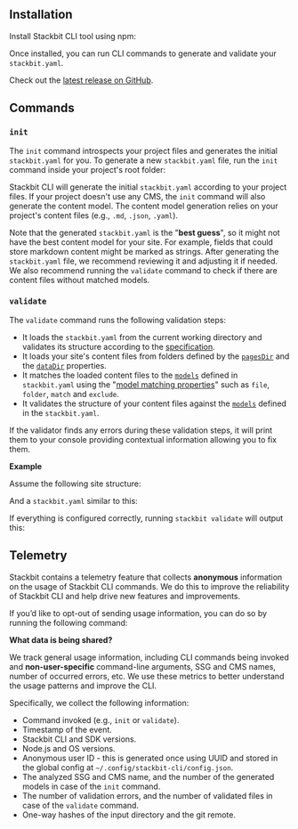 ## [](https://www.stackbit.com/docs/reference/stackbit-cli/#installation)Installation

Install Stackbit CLI tool using npm:

Once installed, you can run CLI commands to generate and validate your `stackbit.yaml`.

Check out the [latest release on GitHub](https://github.com/stackbit/stackbit-sdk/releases).

## [](https://www.stackbit.com/docs/reference/stackbit-cli/#commands)Commands

### [](https://www.stackbit.com/docs/reference/stackbit-cli/#init)`init`

The `init` command introspects your project files and generates the initial `stackbit.yaml` for you. To generate a new `stackbit.yaml` file, run the `init` command inside your project's root folder:

Stackbit CLI will generate the initial `stackbit.yaml` according to your project files. If your project doesn't use any CMS, the `init` command will also generate the content model. The content model generation relies on your project's content files (e.g., `.md`, `.json`, `.yaml`).

Note that the generated `stackbit.yaml` is the "**best guess**", so it might not have the best content model for your site. For example, fields that could store markdown content might be marked as strings. After generating the `stackbit.yaml` file, we recommend reviewing it and adjusting it if needed. We also recommend running the `validate` command to check if there are content files without matched models.

### [](https://www.stackbit.com/docs/reference/stackbit-cli/#validate)`validate`

The `validate` command runs the following validation steps:

-   It loads the `stackbit.yaml` from the current working directory and validates its structure according to the [specification](https://www.stackbit.com/docs/reference/stackbit-yaml).
-   It loads your site's content files from folders defined by the [`pagesDir`](https://www.stackbit.com/docs/reference/stackbit-yaml/properties/#pagesdir) and the [`dataDir`](https://www.stackbit.com/docs/reference/stackbit-yaml/properties/#datadir) properties.
-   It matches the loaded content files to the [`models`](https://www.stackbit.com/docs/reference/stackbit-yaml/properties/#models) defined in `stackbit.yaml` using the "[model matching properties](https://www.stackbit.com/docs/reference/stackbit-yaml/page-models/#page_model_matching_properties)" such as `file`, `folder`, `match` and `exclude`.
-   It validates the structure of your content files against the [`models`](https://www.stackbit.com/docs/reference/stackbit-yaml/properties/#models) defined in the `stackbit.yaml`.

If the validator finds any errors during these validation steps, it will print them to your console providing contextual information allowing you to fix them.

**Example**

Assume the following site structure:

And a `stackbit.yaml` similar to this:

If everything is configured correctly, running `stackbit validate` will output this:

## [](https://www.stackbit.com/docs/reference/stackbit-cli/#telemetry)Telemetry

Stackbit contains a telemetry feature that collects **anonymous** information on the usage of Stackbit CLI commands. We do this to improve the reliability of Stackbit CLI and help drive new features and improvements.

If you’d like to opt-out of sending usage information, you can do so by running the following command:

**What data is being shared?**

We track general usage information, including CLI commands being invoked and **non-user-specific** command-line arguments, SSG and CMS names, number of occurred errors, etc. We use these metrics to better understand the usage patterns and improve the CLI.

Specifically, we collect the following information:

-   Command invoked (e.g., `init` or `validate`).
-   Timestamp of the event.
-   Stackbit CLI and SDK versions.
-   Node.js and OS versions.
-   Anonymous user ID - this is generated once using UUID and stored in the global config at `~/.config/stackbit-cli/config.json`.
-   The analyzed SSG and CMS name, and the number of the generated models in case of the `init` command.
-   The number of validation errors, and the number of validated files in case of the `validate` command.
-   One-way hashes of the input directory and the git remote.